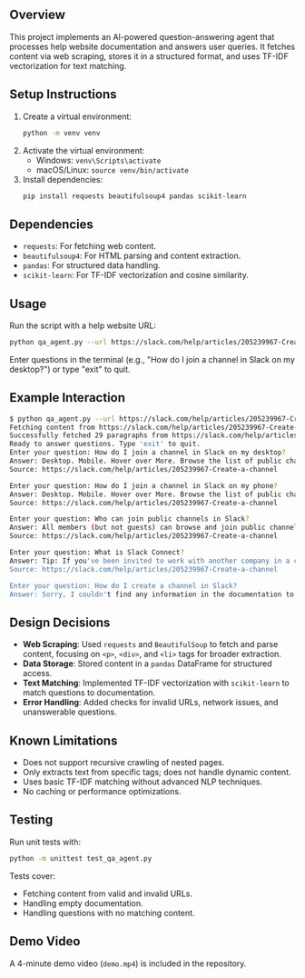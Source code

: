  ## Overview
 This project implements an AI-powered question-answering agent that processes help website documentation and answers user queries. It fetches content via web scraping, stores it in a structured format, and uses TF-IDF vectorization for text matching.

 ## Setup Instructions
 1. Create a virtual environment:
    ```bash
    python -m venv venv
    ```
 2. Activate the virtual environment:
    - Windows: `venv\Scripts\activate`
    - macOS/Linux: `source venv/bin/activate`
 3. Install dependencies:
    ```bash
    pip install requests beautifulsoup4 pandas scikit-learn
    ```

 ## Dependencies
 - `requests`: For fetching web content.
 - `beautifulsoup4`: For HTML parsing and content extraction.
 - `pandas`: For structured data handling.
 - `scikit-learn`: For TF-IDF vectorization and cosine similarity.

 ## Usage
 Run the script with a help website URL:
 ```bash
 python qa_agent.py --url https://slack.com/help/articles/205239967-Create-a-channel
 ```
 Enter questions in the terminal (e.g., "How do I join a channel in Slack on my desktop?") or type "exit" to quit.

 ## Example Interaction
 ```bash
 $ python qa_agent.py --url https://slack.com/help/articles/205239967-Create-a-channel
 Fetching content from https://slack.com/help/articles/205239967-Create-a-channel...
 Successfully fetched 29 paragraphs from https://slack.com/help/articles/205239967-Create-a-channel.
 Ready to answer questions. Type 'exit' to quit.
 Enter your question: How do I join a channel in Slack on my desktop?
 Answer: Desktop. Mobile. Hover over More. Browse the list of public channels in your workspace, or use the search bar to search by channel name or description. Click Channels. Select a channel from the list to view it. Click on Join channel. Tap the search bar. Tap Channels. Search for a channel and tap the channel name to open it. Tap Join Channel.
 Source: https://slack.com/help/articles/205239967-Create-a-channel

 Enter your question: How do I join a channel in Slack on my phone?
 Answer: Desktop. Mobile. Hover over More. Browse the list of public channels in your workspace, or use the search bar to search by channel name or description. Click Channels. Select a channel from the list to view it. Click on Join channel. Tap the search bar. Tap Channels. Search for a channel and tap the channel name to open it. Tap Join Channel.
 Source: https://slack.com/help/articles/205239967-Create-a-channel

 Enter your question: Who can join public channels in Slack?
 Answer: All members (but not guests) can browse and join public channels in their workspace. For a private channel, you must be added to it by a member of that channel.
 Source: https://slack.com/help/articles/205239967-Create-a-channel

 Enter your question: What is Slack Connect?
 Answer: Tip: If you've been invited to work with another company in a channel using Slack Connect, learn how to accept the invitation.
 Source: https://slack.com/help/articles/205239967-Create-a-channel

 Enter your question: How do I create a channel in Slack?
 Answer: Sorry, I couldn't find any information in the documentation to answer your question.
 ```

 ## Design Decisions
 - **Web Scraping**: Used `requests` and `BeautifulSoup` to fetch and parse content, focusing on `<p>`, `<div>`, and `<li>` tags for broader extraction.
 - **Data Storage**: Stored content in a `pandas` DataFrame for structured access.
 - **Text Matching**: Implemented TF-IDF vectorization with `scikit-learn` to match questions to documentation.
 - **Error Handling**: Added checks for invalid URLs, network issues, and unanswerable questions.

 ## Known Limitations
 - Does not support recursive crawling of nested pages.
 - Only extracts text from specific tags; does not handle dynamic content.
 - Uses basic TF-IDF matching without advanced NLP techniques.
 - No caching or performance optimizations.

 ## Testing
 Run unit tests with:
 ```bash
 python -m unittest test_qa_agent.py
 ```
 Tests cover:
 - Fetching content from valid and invalid URLs.
 - Handling empty documentation.
 - Handling questions with no matching content.

 ## Demo Video
 A 4-minute demo video (`demo.mp4`) is included in the repository.